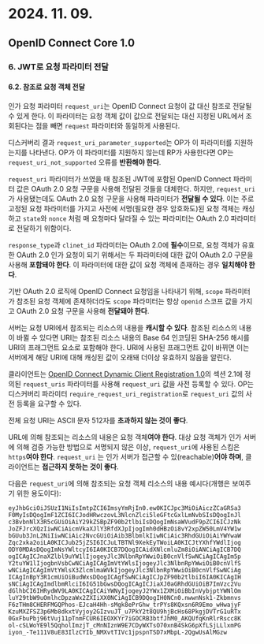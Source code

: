 # 2024. 11. 09.

## OpenID Connect Core 1.0

### 6. JWT로 요청 파라미터 전달

#### 6.2. 참조로 요청 객체 전달

인가 요청 파라미터 `request_uri`는 OpenID Connect 요청이 값 대신 참조로 전달될 수 있게 한다. 이 파라미터는 요청 객체 값이 값으로 전달되는 대신 지정된 URL에서 조회된다는 점을 빼면 `request` 파라미터와 동일하게 사용된다.

디스커버리 결과 `request_uri_parameter_supported`는 OP가 이 파라미터를 지원하는지를 나타낸다. OP가 이 파라미터를 지원하지 않는데 RP가 사용한다면 OP는 `request_uri_not_supported` 오류를 **반환해야 한다**.

`request_uri` 파라미터가 쓰였을 때 참조된 JWT에 포함된 OpenID Connect 파라미터 값은 OAuth 2.0 요청 구문을 사용해 전달된 것들을 대체한다. 하지만, `request_uri`가 사용됐는데도 OAuth 2.0 요청 구문을 사용해 파라미터가 **전달될 수 있다**. 이는 주로 고정된 요청 파라미터를 가지고 사전에 서명(필요한 경우 암호화도)된 요청 객체는 캐싱하고 `state`와 `nonce` 처럼 매 요청마다 달라질 수 있는 파라미터는 OAuth 2.0 파라미터로 전달하기 위함이다.

`response_type`과 `clinet_id` 파라미터는 OAuth 2.0에 **필수**이므로, 요청 객체가 유효한 OAuth 2.0 인가 요청이 되기 위해서는 두 파라미터에 대한 값이 OAuth 2.0 구문을 사용해 **포함돼야 한다**. 이 파라미터에 대한 값이 요청 객체에 존재하는 경우 **일치해야 한다**.

기반 OAuth 2.0 로직에 OpenID Connect 요청임을 나타내기 위해, `scope` 파라미터가 참조된 요청 객체에 존재하더라도 `scope` 파라미터는 항상 `openid` 스코프 값을 가지고 OAuth 2.0 요청 구문을 사용해 **전달돼야 한다**.

서버는 요청 URI에서 참조되는 리소스의 내용을 **캐시할 수 있다**. 참조된 리소스의 내용이 바뀔 수 있다면 URI는 참조된 리소스 내용의 Base 64 인코딩된 SHA-256 해시를 URI의 프래그먼트 요소로 포함해야 한다. URI에 사용된 프래그먼트 값이 바뀌면 이는 서버에게 해당 URI에 대해 캐싱된 값이 오래돼 더이상 유효하지 않음을 알린다.

클라이언트는 [OpenID Connect Dynamic Client Registration 1.0][openid-registration]의 섹션 2.1에 정의된 `request_uris` 파라미터를 사용해 `request_uri` 값을 사전 등록할 수 있다. OP는 디스커버리 파라미터 `require_request_uri_registration`로 `request_uri` 값의 사전 등록을 요구할 수 있다.

전체 요청 URI는 ASCII 문자 512자를 **초과하지 않는 것이 좋다**.

URL에 의해 참조되는 리소스의 내용은 요청 객체**여야 한다**. 대상 요청 객체가 인가 서버에 의해 검증 가능한 방법으로 서명되지 않은 이상, `request_uri`에 사용된 스킴은 `https`**여야 한다**. `request_uri` 는 인가 서버가 접근할 수 있(reachable)**어야 하며**, 클라이언트는 **접근하지 못하는 것이 좋다**.

다음은 `request_uri`에 의해 참조되는 요청 객체 리소스의 내용 예시다(개행은 보여주기 위한 용도이다):

```
eyJhbGciOiJSUzI1NiIsImtpZCI6ImsyYmRjIn0.ew0KICJpc3MiOiAiczZCaGRSa3
F0MyIsDQogImF1ZCI6ICJodHRwczovL3NlcnZlci5leGFtcGxlLmNvbSIsDQogInJl
c3BvbnNlX3R5cGUiOiAiY29kZSBpZF90b2tlbiIsDQogImNsaWVudF9pZCI6ICJzNk
JoZFJrcXQzIiwNCiAicmVkaXJlY3RfdXJpIjogImh0dHBzOi8vY2xpZW50LmV4YW1w
bGUub3JnL2NiIiwNCiAic2NvcGUiOiAib3BlbmlkIiwNCiAic3RhdGUiOiAiYWYwaW
Zqc2xka2oiLA0KICJub25jZSI6ICJuLTBTNl9XekEyTWoiLA0KICJtYXhfYWdlIjog
ODY0MDAsDQogImNsYWltcyI6IA0KICB7DQogICAidXNlcmluZm8iOiANCiAgICB7DQ
ogICAgICJnaXZlbl9uYW1lIjogeyJlc3NlbnRpYWwiOiB0cnVlfSwNCiAgICAgIm5p
Y2tuYW1lIjogbnVsbCwNCiAgICAgImVtYWlsIjogeyJlc3NlbnRpYWwiOiB0cnVlfS
wNCiAgICAgImVtYWlsX3ZlcmlmaWVkIjogeyJlc3NlbnRpYWwiOiB0cnVlfSwNCiAg
ICAgInBpY3R1cmUiOiBudWxsDQogICAgfSwNCiAgICJpZF90b2tlbiI6IA0KICAgIH
sNCiAgICAgImdlbmRlciI6IG51bGwsDQogICAgICJiaXJ0aGRhdGUiOiB7ImVzc2Vu
dGlhbCI6IHRydWV9LA0KICAgICAiYWNyIjogeyJ2YWx1ZXMiOiBbInVybjptYWNlOm
luY29tbW9uOmlhcDpzaWx2ZXIiXX0NCiAgICB9DQogIH0NCn0.nwwnNsk1-Zkbmnvs
F6zTHm8CHERFMGQPhos-EJcaH4Hh-sMgk8ePrGhw_trPYs8KQxsn6R9Emo_wHwajyF
KzuMXZFSZ3p6Mb8dkxtVyjoy2GIzvuJT_u7PkY2t8QU9hjBcHs68PkgjDVTrG1uRTx
0GxFbuPbj96tVuj11pTnmFCUR6IEOXKYr7iGOCRB3btfJhM0_AKQUfqKnRlrRscc8K
ol-cSLWoYE9l5QqholImzjT_cMnNIznW9E7CDyWXTsO70xnB4SkG6pXfLSjLLlxmPG
iyon_-Te111V8uE83IlzCYIb_NMXvtTIVc1jpspnTSD7xMbpL-2QgwUsAlMGzw
```



[openid-registration]: https://openid.net/specs/openid-connect-core-1_0.html#OpenID.Registration